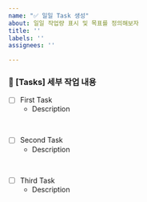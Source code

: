```yaml
---
name: "✅ 일일 Task 생성"
about: 일일 작업량 표시 및 목표를 정의해보자
title: ''
labels: ''
assignees: ''

---
```


### 🎯 [Tasks] 세부 작업 내용

- [ ]  First Task
   - Description

<br>

- [ ]  Second Task
   - Description

<br>

- [ ]  Third Task
   - Description

<br>

